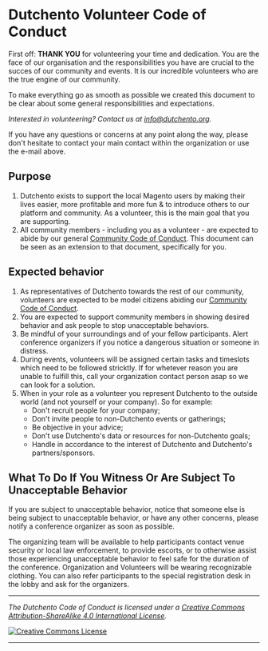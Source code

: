 # Dutchento Volunteer Code of Conduct

First off: **THANK YOU** for volunteering your time and dedication. You are the face of our organisation and the responsibilities you have are crucial to the succes of our community and events. It is our incredible volunteers who are the true engine of our community.

To make everything go as smooth as possible we created this document to be clear about some general responsibilities and expectations.

*Interested in volunteering? Contact us at info@dutchento.org.*

If you have any questions or concerns at any point along the way, please don't hesitate to contact your main contact within the organization or use the e-mail above.

## Purpose
1. Dutchento exists to support the local Magento users by making their lives easier, more profitable and more fun & to introduce others to our platform and community. As a volunteer, this is the main goal that you are supporting.
2. All community members - including you as a volunteer - are expected to abide by our general [Community Code of Conduct](https://github.com/Dutchento/organization-code-of-conduct/blob/main/CodeOfConduct-community.md). This document can be seen as an extension to that document, specifically for you.

## Expected behavior
1. As representatives of Dutchento towards the rest of our community, volunteers are expected to be model citizens abiding our [Community Code of Conduct](https://github.com/Dutchento/organization-code-of-conduct/blob/main/CodeOfConduct-community.md).
2. You are expected to support community members in showing desired behavior and ask people to stop unacceptable behaviors.
3. Be mindful of your surroundings and of your fellow participants. Alert conference organizers if you notice a dangerous situation or someone in distress.
4. During events, volunteers will be assigned certain tasks and timeslots which need to be followed stricktly. If for whetever reason you are unable to fulfill this, call your organization contact person asap so we can look for a solution.
5. When in your role as a volunteer you represent Dutchento to the outside world (and not yourself or your company).
So for example:
   * Don't recruit people for your company;
   * Don't invite people to non-Dutchento events or gatherings;
   * Be objective in your advice;
   * Don't use Dutchento's data or resources for non-Dutchento goals;
   * Handle in accordance to the interest of Dutchento and Dutchento's partners/sponsors.

## What To Do If You Witness Or Are Subject To Unacceptable Behavior
If you are subject to unacceptable behavior, notice that someone else is being subject to unacceptable behavior, or have any other concerns, please notify a conference organizer as soon as possible.

The organizing team will be available to help participants contact venue security or local law enforcement, to provide escorts, or to otherwise assist those experiencing unacceptable behavior to feel safe for the duration of the conference.
Organization and Volunteers will be wearing recognizable clothing. You can also refer participants to the special registration desk in the lobby and ask for the organizers.

---

*_The Dutchento Code of Conduct is licensed under a <a rel="license" href="http://creativecommons.org/licenses/by-sa/4.0/">Creative Commons Attribution-ShareAlike 4.0 International License</a>._*

<a rel="license" href="http://creativecommons.org/licenses/by-sa/4.0/" target="_blank"><img alt="Creative Commons License" style="border-width:0" src="https://i.creativecommons.org/l/by-sa/4.0/88x31.png" /></a> 

---
